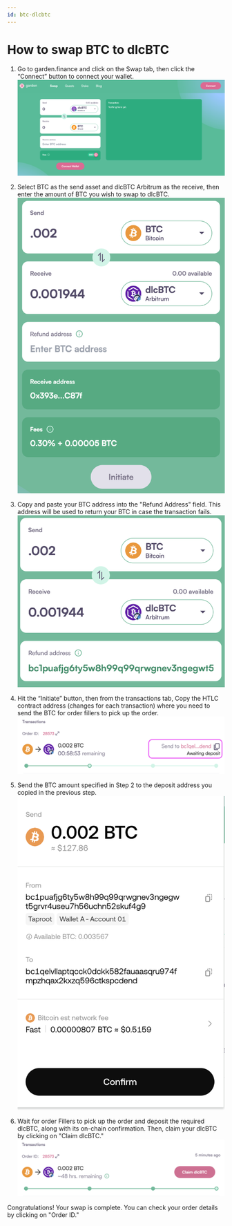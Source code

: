 ```yaml
---
id: btc-dlcbtc
---
```


# How to swap BTC to dlcBTC

1. Go to garden.finance and click on the Swap tab, then click the “Connect” button to connect your wallet.  
   ![step 1](../../../images/guide-btc-dlcbtc-1.png)

2. Select BTC as the send asset and dlcBTC Arbitrum as the receive, then enter the amount of BTC you wish to swap to dlcBTC. 
   ![step 2](../../../images/guide-btc-dlcbtc-2.png)

3. Copy and paste your BTC address into the "Refund Address" field. This address will be used to return your BTC in case the transaction fails.  
   ![step 3](../../../images/guide-btc-dlcbtc-3.png)

4. Hit the “Initiate” button, then from the transactions tab, Copy the HTLC contract address (changes for each transaction) where you need to send the BTC for order fillers to pick up the order. 
   ![step 4](../../../images/guide-btc-dlcbtc-4.png)

5. Send the BTC amount specified in Step 2 to the deposit address you copied in the previous step. 
   ![step 5](../../../images/guide-btc-dlcbtc-5.png)

6. Wait for order Fillers to pick up the order and deposit the required dlcBTC, along with its on-chain confirmation. Then, claim your dlcBTC by clicking on "Claim dlcBTC." 
   ![step 6](../../../images/guide-btc-dlcbtc-6.png)

Congratulations! Your swap is complete. You can check your order details by clicking on "Order ID."
